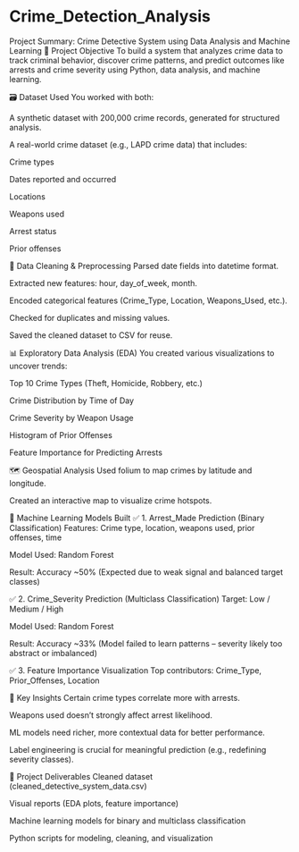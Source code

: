 # Crime_Detection_Analysis
Project Summary: Crime Detective System using Data Analysis and Machine Learning
🎯 Project Objective
To build a system that analyzes crime data to track criminal behavior, discover crime patterns, and predict outcomes like arrests and crime severity using Python, data analysis, and machine learning.

🗃️ Dataset Used
You worked with both:

A synthetic dataset with 200,000 crime records, generated for structured analysis.

A real-world crime dataset (e.g., LAPD crime data) that includes:

Crime types

Dates reported and occurred

Locations

Weapons used

Arrest status

Prior offenses

🧹 Data Cleaning & Preprocessing
Parsed date fields into datetime format.

Extracted new features: hour, day_of_week, month.

Encoded categorical features (Crime_Type, Location, Weapons_Used, etc.).

Checked for duplicates and missing values.

Saved the cleaned dataset to CSV for reuse.

📊 Exploratory Data Analysis (EDA)
You created various visualizations to uncover trends:

Top 10 Crime Types (Theft, Homicide, Robbery, etc.)

Crime Distribution by Time of Day

Crime Severity by Weapon Usage

Histogram of Prior Offenses

Feature Importance for Predicting Arrests

🗺️ Geospatial Analysis
Used folium to map crimes by latitude and longitude.

Created an interactive map to visualize crime hotspots.

🤖 Machine Learning Models Built
✅ 1. Arrest_Made Prediction (Binary Classification)
Features: Crime type, location, weapons used, prior offenses, time

Model Used: Random Forest

Result: Accuracy ~50%
(Expected due to weak signal and balanced target classes)

✅ 2. Crime_Severity Prediction (Multiclass Classification)
Target: Low / Medium / High

Model Used: Random Forest

Result: Accuracy ~33%
(Model failed to learn patterns – severity likely too abstract or imbalanced)

✅ 3. Feature Importance Visualization
Top contributors: Crime_Type, Prior_Offenses, Location

🧠 Key Insights
Certain crime types correlate more with arrests.

Weapons used doesn’t strongly affect arrest likelihood.

ML models need richer, more contextual data for better performance.

Label engineering is crucial for meaningful prediction (e.g., redefining severity classes).

📁 Project Deliverables
Cleaned dataset (cleaned_detective_system_data.csv)

Visual reports (EDA plots, feature importance)

Machine learning models for binary and multiclass classification

Python scripts for modeling, cleaning, and visualization

